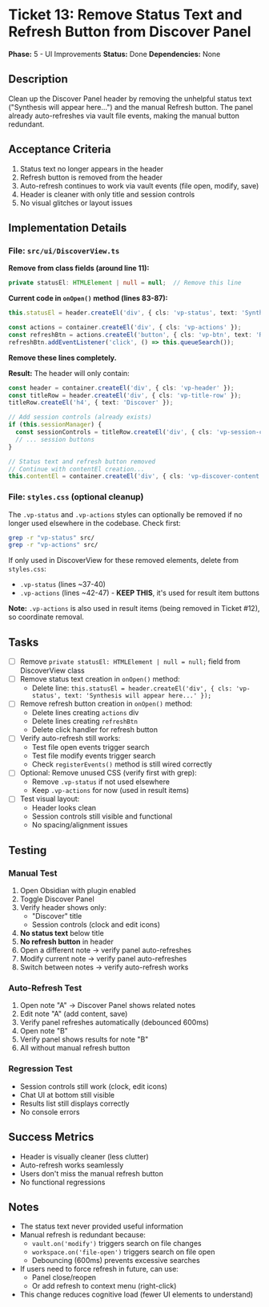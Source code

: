 # Ticket 13: Remove Status Text and Refresh Button from Discover Panel

**Phase:** 5 - UI Improvements
**Status:** Done
**Dependencies:** None

## Description

Clean up the Discover Panel header by removing the unhelpful status text ("Synthesis will appear here...") and the manual Refresh button. The panel already auto-refreshes via vault file events, making the manual button redundant.

## Acceptance Criteria

1. Status text no longer appears in the header
2. Refresh button is removed from the header
3. Auto-refresh continues to work via vault events (file open, modify, save)
4. Header is cleaner with only title and session controls
5. No visual glitches or layout issues

## Implementation Details

### File: `src/ui/DiscoverView.ts`

**Remove from class fields (around line 11):**
```typescript
private statusEl: HTMLElement | null = null;  // Remove this line
```

**Current code in `onOpen()` method (lines 83-87):**
```typescript
this.statusEl = header.createEl('div', { cls: 'vp-status', text: 'Synthesis will appear here...' });

const actions = container.createEl('div', { cls: 'vp-actions' });
const refreshBtn = actions.createEl('button', { cls: 'vp-btn', text: 'Refresh' });
refreshBtn.addEventListener('click', () => this.queueSearch());
```

**Remove these lines completely.**

**Result:** The header will only contain:
```typescript
const header = container.createEl('div', { cls: 'vp-header' });
const titleRow = header.createEl('div', { cls: 'vp-title-row' });
titleRow.createEl('h4', { text: 'Discover' });

// Add session controls (already exists)
if (this.sessionManager) {
  const sessionControls = titleRow.createEl('div', { cls: 'vp-session-controls' });
  // ... session buttons
}

// Status text and refresh button removed
// Continue with contentEl creation...
this.contentEl = container.createEl('div', { cls: 'vp-discover-content' });
```

### File: `styles.css` (optional cleanup)

The `.vp-status` and `.vp-actions` styles can optionally be removed if no longer used elsewhere in the codebase. Check first:

```bash
grep -r "vp-status" src/
grep -r "vp-actions" src/
```

If only used in DiscoverView for these removed elements, delete from `styles.css`:
- `.vp-status` (lines ~37-40)
- `.vp-actions` (lines ~42-47) - **KEEP THIS**, it's used for result item buttons

**Note:** `.vp-actions` is also used in result items (being removed in Ticket #12), so coordinate removal.

## Tasks

- [ ] Remove `private statusEl: HTMLElement | null = null;` field from DiscoverView class
- [ ] Remove status text creation in `onOpen()` method:
  - Delete line: `this.statusEl = header.createEl('div', { cls: 'vp-status', text: 'Synthesis will appear here...' });`
- [ ] Remove refresh button creation in `onOpen()` method:
  - Delete lines creating `actions` div
  - Delete lines creating `refreshBtn`
  - Delete click handler for refresh button
- [ ] Verify auto-refresh still works:
  - Test file open events trigger search
  - Test file modify events trigger search
  - Check `registerEvents()` method is still wired correctly
- [ ] Optional: Remove unused CSS (verify first with grep):
  - Remove `.vp-status` if not used elsewhere
  - Keep `.vp-actions` for now (used in result items)
- [ ] Test visual layout:
  - Header looks clean
  - Session controls still visible and functional
  - No spacing/alignment issues

## Testing

### Manual Test
1. Open Obsidian with plugin enabled
2. Toggle Discover Panel
3. Verify header shows only:
   - "Discover" title
   - Session controls (clock and edit icons)
4. **No status text** below title
5. **No refresh button** in header
6. Open a different note → verify panel auto-refreshes
7. Modify current note → verify panel auto-refreshes
8. Switch between notes → verify auto-refresh works

### Auto-Refresh Test
1. Open note "A" → Discover Panel shows related notes
2. Edit note "A" (add content, save)
3. Verify panel refreshes automatically (debounced 600ms)
4. Open note "B"
5. Verify panel shows results for note "B"
6. All without manual refresh button

### Regression Test
- Session controls still work (clock, edit icons)
- Chat UI at bottom still visible
- Results list still displays correctly
- No console errors

## Success Metrics

- Header is visually cleaner (less clutter)
- Auto-refresh works seamlessly
- Users don't miss the manual refresh button
- No functional regressions

## Notes

- The status text never provided useful information
- Manual refresh is redundant because:
  - `vault.on('modify')` triggers search on file changes
  - `workspace.on('file-open')` triggers search on file open
  - Debouncing (600ms) prevents excessive searches
- If users need to force refresh in future, can use:
  - Panel close/reopen
  - Or add refresh to context menu (right-click)
- This change reduces cognitive load (fewer UI elements to understand)

